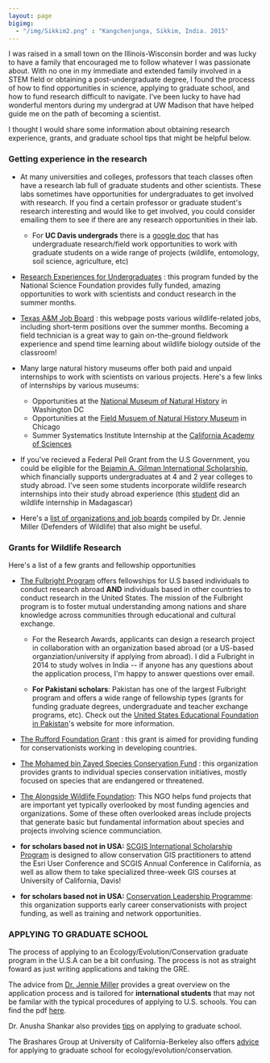```yaml
---
layout: page
bigimg:
  - "/img/Sikkim2.png" : "Kangchenjunga, Sikkim, India. 2015"
--- 
```

I was raised in a small town on the Illinois-Wisconsin border and was lucky to have a family that encouraged me to follow whatever I was passionate about. With no one in my immediate and extended family involved in a STEM field or obtaining a post-undergraduate degree, I found the process of how to find opportunities in science, applying to graduate school, and how to fund research difficult to navigate. I've been lucky to have had wonderful mentors during my undergrad at UW Madison that have helped guide me on the path of becoming a scientist.   

I thought I would share some information about obtaining research experience, grants, and graduate school tips that might be helpful below.

### Getting experience in the research

- At many universities and colleges, professors that teach classes often have a research lab full of graduate students and other scientists. These labs sometimes have opportunities for undergraduates to get involved with research. If you find a certain professor or graduate student's research interesting and would like to get involved, you could consider emailing them to see if there are any research opportunities in their lab.   

  - For **UC Davis undergrads** there is a [google doc](https://docs.google.com/spreadsheets/u/1/d/1sk-_PiYOKjV3f4sIWQuMLhef8JQiHRh8mgInhH_wAD4/edit?ouid=113616721582252285383&usp=sheets_home&ths=true) that has undergraduate research/field work opportunities to work with graduate students on a wide range of projects (wildlife, entomology, soil science, agriculture, etc)

- [Research Experiences for Undergraduates](https://www.nsf.gov/crssprgm/reu/list_result.jsp?unitid=5047) : this program funded by the National Science Foundation provides fully funded, amazing opportunities to work with scientists and conduct research in the summer months. 

- [Texas A&M Job Board](https://wfscjobs.tamu.edu/job-board/) : this webpage posts various wildlife-related jobs, including short-term positions over the summer months. Becoming a field technician is a great way to gain on-the-ground fieldwork experience and spend time learning about wildlife biology outside of the classroom! 

- Many large natural history museums offer both paid and unpaid internships to work with scientists on various projects. Here's a few links of internships by various museums: 

  - Opportunities at the [National Museum of Natural History](https://www.smithsonianofi.com/internship-opportunities/) in Washington DC
  - Opportunities at the [Field Musuem of Natural History Museum](https://www.fieldmuseum.org/about/careers/internships) in Chicago
  - Summer Systematics Institute Internship at the [California Academy of Sciences](https://www.calacademy.org/summer-systematics-institute)
  

- If you've recieved a Federal Pell Grant from the U.S Government, you could be eligible for the [Bejamin A. Gilman International Scholarship](https://www.gilmanscholarship.org/program/eligibility/), which financially supports undergraduates at 4 and 2 year colleges to study abroad. I've seen some students incorporate wildlife research internships into their study abroad experience (this [student](https://www.gilmanscholarship.org/2019/02/18/gilman-scholars-independent-study-in-madagascar/) did an wildlife internship in Madagascar)

- Here's a [list of organizations and job boards](https://www.jennie-miller.com/uploads/5/8/7/0/5870991/conservation_career_resources.pdf) compiled by Dr. Jennie Miller (Defenders of Wildlife) that also might be useful. 
### Grants for Wildlife Research 

Here's a list of a few grants and fellowship opportunities 

- [The Fulbright Program](https://us.fulbrightonline.org/) offers fellowships for U.S based individuals to conduct research abroad **AND** individuals based in other countries to conduct research in the United States. The mission of the Fulbright program is to foster mutual understanding among nations and share knowledge across communities through educational and cultural exchange.

  - For the Research Awards, applicants can design a research project in collaboration with an organization based abroad (or a US-based organziation/university if applying from abroad). I did a Fulbright in 2014 to study wolves in India -- if anyone has any questions about the application process, I'm happy to answer questions over email. 
  
  - **For Pakistani scholars**: Pakistan has one of the largest Fulbright program and offers a wide range of fellowship types (grants for funding graduate degrees, undergraduate and teacher exchange programs, etc). Check out the [United States Educational Foundation in Pakistan](https://www.usefpakistan.org/ProgramsHome.cfm?Tab=Programs)'s website for more information. 

- [The Rufford Foundation Grant](https://www.rufford.org/rsg/) : this grant is aimed for providing funding for conservationists working in developing countries. 

- [The Mohamed bin Zayed Species Conservation Fund](https://www.speciesconservation.org/) : this organization provides grants to individual species conservation initiatives, mostly focused on species that are endangered or threatened.

- [The Alongside Wildlife Foundation](https://alongsidewildlifefoundation.org/): This NGO helps fund projects that are important yet typically overlooked by most funding agencies and organizations. Some of these often overlooked areas include projects that generate basic but fundamental information about species and projects involving science communciation. 

- **for scholars based not in USA:** [SCGIS International Scholarship Program](https://www.scgis.org/content/training/international-scholarship-program) is designed to allow conservation GIS practitioners to attend the Esri User Conference and SCGIS Annual Conference in California, as well as allow them to take specialized three-week GIS courses at University of California, Davis!

- **for scholars based not in USA:** [Conservation Leadership Programme](http://www.conservationleadershipprogramme.org/): this organization supports early career conservationists with project funding, as well as training and network opportunities. 

### APPLYING TO GRADUATE SCHOOL

The process of applying to an Ecology/Evolution/Conservation graduate program in the U.S.A can be a bit confusing. The process is not as straight foward as just writing applications and taking the GRE. 

The advice from [Dr. Jennie Miller](https://www.jennie-miller.com/) provides a great overview on the application process and is tailored for **international students** that may not be familar with the typical procedures of applying to U.S. schools. You can find the pdf [here](http://www.jennie-miller.com/uploads/5/8/7/0/5870991/jennies_tips_on_how_to_apply_to_grad_school.pdf). 

Dr. Anusha Shankar also provides [tips](http://anushashankar.weebly.com/grad-school-advice.html) on applying to graduate school. 

The Brashares Group at University of California-Berkeley also offers [advice](https://nature.berkeley.edu/BrasharesGroup/advice/) for applying to graduate school for ecology/evolution/conservation.  









